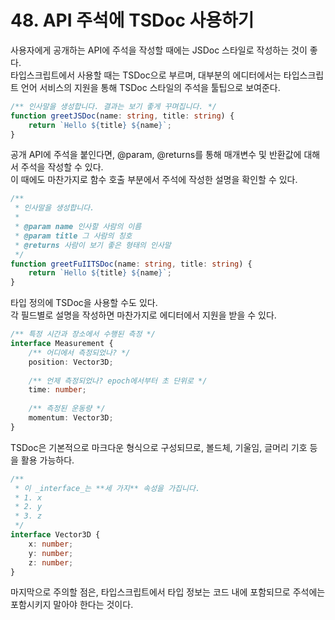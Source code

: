 # 48. API 주석에 TSDoc 사용하기

사용자에게 공개하는 API에 주석을 작성할 때에는 JSDoc 스타일로 작성하는 것이 좋다.  
타입스크립트에서 사용할 때는 TSDoc으로 부르며, 대부분의 에디터에서는 타입스크립트 언어 서비스의 지원을 통해 TSDoc 스타일의 주석을 툴팁으로 보여준다.  

```ts
/** 인사말을 생성합니다. 결과는 보기 좋게 꾸며집니다. */
function greetJSDoc(name: string, title: string) {
    return `Hello ${title} ${name}`;
}
```

공개 API에 주석을 붙인다면, @param, @returns를 통해 매개변수 및 반환값에 대해서 주석을 작성할 수 있다.  
이 때에도 마찬가지로 함수 호출 부분에서 주석에 작성한 설명을 확인할 수 있다.

```ts
/**
 * 인사말을 생성합니다.
 * 
 * @param name 인사할 사람의 이름
 * @param title 그 사람의 칭호
 * @returns 사람이 보기 좋은 형태의 인사말
 */
function greetFuIITSDoc(name: string, title: string) {
    return `Hello ${title} ${name}`;
}
```

타입 정의에 TSDoc을 사용할 수도 있다.  
각 필드별로 설명을 작성하면 마찬가지로 에디터에서 지원을 받을 수 있다.

```ts
/** 특정 시간과 장소에서 수행된 측정 */
interface Measurement {
    /** 어디에서 측정되었나? */
    position: Vector3D;
    
    /** 언제 측정되었나? epoch에서부터 초 단위로 */
    time: number;
    
    /** 측정된 운동량 */
    momentum: Vector3D;
}
```

TSDoc은 기본적으로 마크다운 형식으로 구성되므로, 볼드체, 기울임, 글머리 기호 등을 활용 가능하다.

```ts
/**
 * 이 _interface_는 **세 가지** 속성을 가집니다.
 * 1. x
 * 2. y
 * 3. z
 */
interface Vector3D {
    x: number;
    y: number;
    z: number;
}
```

마지막으로 주의할 점은, 타입스크립트에서 타입 정보는 코드 내에 포함되므로 주석에는 포함시키지 말아야 한다는 것이다.
